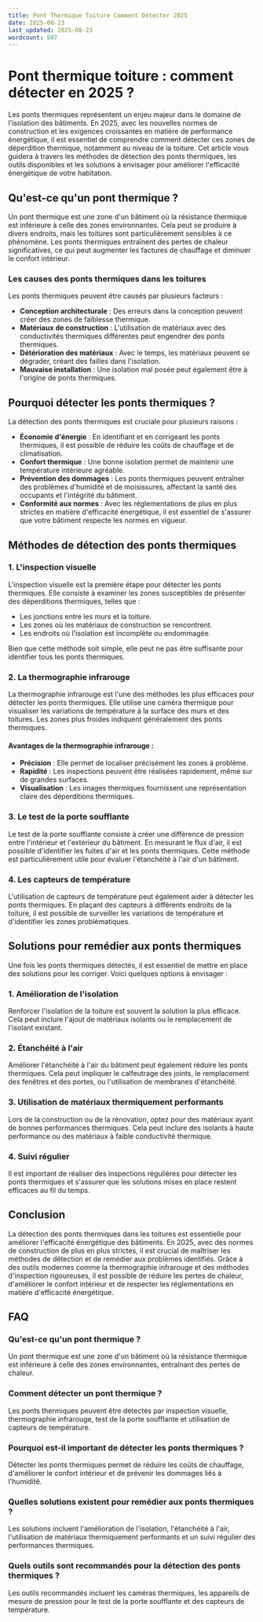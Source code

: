 ```yaml
---
title: Pont Thermique Toiture Comment Détecter 2025
date: 2025-08-23
last_updated: 2025-08-23
wordcount: 997
---
```


# Pont thermique toiture : comment détecter en 2025 ?

Les ponts thermiques représentent un enjeu majeur dans le domaine de l'isolation des bâtiments. En 2025, avec les nouvelles normes de construction et les exigences croissantes en matière de performance énergétique, il est essentiel de comprendre comment détecter ces zones de déperdition thermique, notamment au niveau de la toiture. Cet article vous guidera à travers les méthodes de détection des ponts thermiques, les outils disponibles et les solutions à envisager pour améliorer l'efficacité énergétique de votre habitation.

## Qu'est-ce qu'un pont thermique ?

Un pont thermique est une zone d'un bâtiment où la résistance thermique est inférieure à celle des zones environnantes. Cela peut se produire à divers endroits, mais les toitures sont particulièrement sensibles à ce phénomène. Les ponts thermiques entraînent des pertes de chaleur significatives, ce qui peut augmenter les factures de chauffage et diminuer le confort intérieur.

### Les causes des ponts thermiques dans les toitures

Les ponts thermiques peuvent être causés par plusieurs facteurs :

- **Conception architecturale** : Des erreurs dans la conception peuvent créer des zones de faiblesse thermique.
- **Matériaux de construction** : L'utilisation de matériaux avec des conductivités thermiques différentes peut engendrer des ponts thermiques.
- **Détérioration des matériaux** : Avec le temps, les matériaux peuvent se dégrader, créant des failles dans l'isolation.
- **Mauvaise installation** : Une isolation mal posée peut également être à l'origine de ponts thermiques.

## Pourquoi détecter les ponts thermiques ?

La détection des ponts thermiques est cruciale pour plusieurs raisons :

- **Économie d'énergie** : En identifiant et en corrigeant les ponts thermiques, il est possible de réduire les coûts de chauffage et de climatisation.
- **Confort thermique** : Une bonne isolation permet de maintenir une température intérieure agréable.
- **Prévention des dommages** : Les ponts thermiques peuvent entraîner des problèmes d'humidité et de moisissures, affectant la santé des occupants et l'intégrité du bâtiment.
- **Conformité aux normes** : Avec les réglementations de plus en plus strictes en matière d'efficacité énergétique, il est essentiel de s'assurer que votre bâtiment respecte les normes en vigueur.

## Méthodes de détection des ponts thermiques

### 1. L'inspection visuelle

L'inspection visuelle est la première étape pour détecter les ponts thermiques. Elle consiste à examiner les zones susceptibles de présenter des déperditions thermiques, telles que :

- Les jonctions entre les murs et la toiture.
- Les zones où les matériaux de construction se rencontrent.
- Les endroits où l'isolation est incomplète ou endommagée.

Bien que cette méthode soit simple, elle peut ne pas être suffisante pour identifier tous les ponts thermiques.

### 2. La thermographie infrarouge

La thermographie infrarouge est l'une des méthodes les plus efficaces pour détecter les ponts thermiques. Elle utilise une caméra thermique pour visualiser les variations de température à la surface des murs et des toitures. Les zones plus froides indiquent généralement des ponts thermiques.

#### Avantages de la thermographie infrarouge :

- **Précision** : Elle permet de localiser précisément les zones à problème.
- **Rapidité** : Les inspections peuvent être réalisées rapidement, même sur de grandes surfaces.
- **Visualisation** : Les images thermiques fournissent une représentation claire des déperditions thermiques.

### 3. Le test de la porte soufflante

Le test de la porte soufflante consiste à créer une différence de pression entre l'intérieur et l'extérieur du bâtiment. En mesurant le flux d'air, il est possible d'identifier les fuites d'air et les ponts thermiques. Cette méthode est particulièrement utile pour évaluer l'étanchéité à l'air d'un bâtiment.

### 4. Les capteurs de température

L'utilisation de capteurs de température peut également aider à détecter les ponts thermiques. En plaçant des capteurs à différents endroits de la toiture, il est possible de surveiller les variations de température et d'identifier les zones problématiques.

## Solutions pour remédier aux ponts thermiques

Une fois les ponts thermiques détectés, il est essentiel de mettre en place des solutions pour les corriger. Voici quelques options à envisager :

### 1. Amélioration de l'isolation

Renforcer l'isolation de la toiture est souvent la solution la plus efficace. Cela peut inclure l'ajout de matériaux isolants ou le remplacement de l'isolant existant.

### 2. Étanchéité à l'air

Améliorer l'étanchéité à l'air du bâtiment peut également réduire les ponts thermiques. Cela peut impliquer le calfeutrage des joints, le remplacement des fenêtres et des portes, ou l'utilisation de membranes d'étanchéité.

### 3. Utilisation de matériaux thermiquement performants

Lors de la construction ou de la rénovation, optez pour des matériaux ayant de bonnes performances thermiques. Cela peut inclure des isolants à haute performance ou des matériaux à faible conductivité thermique.

### 4. Suivi régulier

Il est important de réaliser des inspections régulières pour détecter les ponts thermiques et s'assurer que les solutions mises en place restent efficaces au fil du temps.

## Conclusion

La détection des ponts thermiques dans les toitures est essentielle pour améliorer l'efficacité énergétique des bâtiments. En 2025, avec des normes de construction de plus en plus strictes, il est crucial de maîtriser les méthodes de détection et de remédier aux problèmes identifiés. Grâce à des outils modernes comme la thermographie infrarouge et des méthodes d'inspection rigoureuses, il est possible de réduire les pertes de chaleur, d'améliorer le confort intérieur et de respecter les réglementations en matière d'efficacité énergétique.

## FAQ

### Qu'est-ce qu'un pont thermique ?

Un pont thermique est une zone d'un bâtiment où la résistance thermique est inférieure à celle des zones environnantes, entraînant des pertes de chaleur.

### Comment détecter un pont thermique ?

Les ponts thermiques peuvent être détectés par inspection visuelle, thermographie infrarouge, test de la porte soufflante et utilisation de capteurs de température.

### Pourquoi est-il important de détecter les ponts thermiques ?

Détecter les ponts thermiques permet de réduire les coûts de chauffage, d'améliorer le confort intérieur et de prévenir les dommages liés à l'humidité.

### Quelles solutions existent pour remédier aux ponts thermiques ?

Les solutions incluent l'amélioration de l'isolation, l'étanchéité à l'air, l'utilisation de matériaux thermiquement performants et un suivi régulier des performances thermiques.

### Quels outils sont recommandés pour la détection des ponts thermiques ?

Les outils recommandés incluent les caméras thermiques, les appareils de mesure de pression pour le test de la porte soufflante et des capteurs de température.
